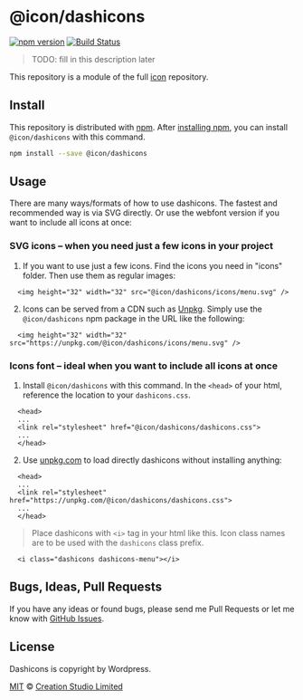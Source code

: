 # @icon/dashicons

[![npm version](https://img.shields.io/npm/v/@icon/dashicons.svg)](https://www.npmjs.org/package/@icon/dashicons)
[![Build Status](https://travis-ci.org/icon/icon.svg?branch=master)](https://travis-ci.org/icon/icon)

> TODO: fill in this description later

This repository is a module of the full [icon][icon] repository.

## Install

This repository is distributed with [npm]. After [installing npm][install-npm], you can install `@icon/dashicons` with this command.

```bash
npm install --save @icon/dashicons
```

## Usage

There are many ways/formats of how to use dashicons. The fastest and recommended way is via SVG directly. Or use the webfont version if you want to include all icons at once:

### SVG icons – when you need just a few icons in your project

  1. If you want to use just a few icons. Find the icons you need in "icons" folder. Then use them as regular images:

```
  <img height="32" width="32" src="@icon/dashicons/icons/menu.svg" />
```

  2. Icons can be served from a CDN such as [Unpkg][Unpkg]. Simply use the `@icon/dashicons` npm package in the URL like the following:

```
  <img height="32" width="32" src="https://unpkg.com/@icon/dashicons/icons/menu.svg" />
```

### Icons font – ideal when you want to include all icons at once

  1. Install `@icon/dashicons` with this command. In the `<head>` of your html, reference the location to your `dashicons.css`.

```
  <head>
  ...
  <link rel="stylesheet" href="@icon/dashicons/dashicons.css">
  ...
  </head>
```

  2. Use [unpkg.com][Unpkg] to load directly dashicons without installing anything:

```
  <head>
  ...
  <link rel="stylesheet" href="https://unpkg.com/@icon/dashicons/dashicons.css">
  ...
  </head>
```

> Place dashicons with `<i>` tag in your html like this. Icon class names are to be used with the `dashicons` class prefix.

```
  <i class="dashicons dashicons-menu"></i>
```


## Bugs, Ideas, Pull Requests

If you have any ideas or found bugs, please send me Pull Requests or let me know with [GitHub Issues][github issues].

## License

Dashicons is copyright by Wordpress.

[MIT](./LICENSE) &copy; [Creation Studio Limited](https://creationstudio.com/)

[icon]: https://github.com/icon/icon
[docs]: http://icon.github.io/
[npm]: https://www.npmjs.com/
[install-npm]: https://docs.npmjs.com/getting-started/installing-node
[sass]: http://sass-lang.com/
[github issues]: https://github.com/thecreation/icons/issues
[Unpkg]: https://unpkg.com
